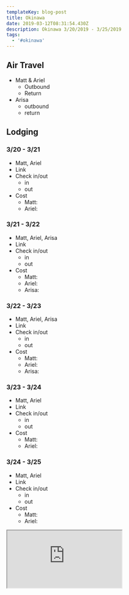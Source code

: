 ```yaml
---
templateKey: blog-post
title: Okinawa
date: 2019-03-12T08:31:54.430Z
description: Okinawa 3/20/2019 - 3/25/2019
tags:
  - '#okinawa'
---
```

## Air Travel

* Matt & Ariel
  * Outbound
  * Return
* Arisa
  * outbound
  * return

<div className="columns">

<div className="column is-4">

## Lodging

### 3/20 - 3/21

* Matt, Ariel
* Link
* Check in/out
  * in
  * out
* Cost
  * Matt:
  * Ariel:

### 3/21 - 3/22

* Matt, Ariel, Arisa
* Link
* Check in/out
  * in
  * out
* Cost
  * Matt:
  * Ariel:
  * Arisa:

### 3/22 - 3/23

* Matt, Ariel, Arisa
* Link
* Check in/out
  * in
  * out
* Cost
  * Matt:
  * Ariel:
  * Arisa:

### 3/23 - 3/24

* Matt, Ariel
* Link
* Check in/out
  * in
  * out
* Cost
  * Matt:
  * Ariel:

### 3/24 - 3/25

* Matt, Ariel
* Link
* Check in/out
  * in
  * out
* Cost
  * Matt:
  * Ariel:

</div>

</div>

<iframe src="https://docs.google.com/spreadsheets/d/e/2PACX-1vRWOzFQZV0XfGQpOlin4fM0tXNYPljmh-P-r5aMTFw6yJ9pDGT0T2A6QyLde-H9PiEp7mkJtTYiayav/pubhtml?widget=true&amp;headers=false"></iframe>
